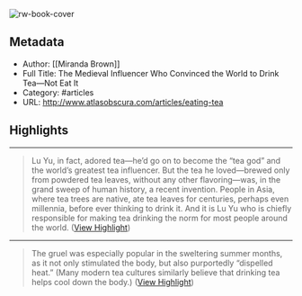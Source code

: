 ![rw-book-cover](https://readwise-assets.s3.amazonaws.com/static/images/article2.74d541386bbf.png)

## Metadata
- Author: [[Miranda Brown]]
- Full Title: The Medieval Influencer Who Convinced the World to Drink Tea—Not Eat It
- Category: #articles
- URL: http://www.atlasobscura.com/articles/eating-tea

## Highlights
***

> Lu Yu, in fact, adored tea—he’d go on to become the “tea god” and the world’s greatest tea influencer. But the tea he loved—brewed only from powdered tea leaves, without any other flavoring—was, in the grand sweep of human history, a recent invention. People in Asia, where tea trees are native, ate tea leaves for centuries, perhaps even millennia, before ever thinking to drink it. And it is Lu Yu who is chiefly responsible for making tea drinking the norm for most people around the world. ([View Highlight](https://instapaper.com/read/1490402926/19020774))

***

> The gruel was especially popular in the sweltering summer months, as it not only stimulated the body, but also purportedly “dispelled heat.” (Many modern tea cultures similarly believe that drinking tea helps cool down the body.) ([View Highlight](https://instapaper.com/read/1490402926/19020797))

